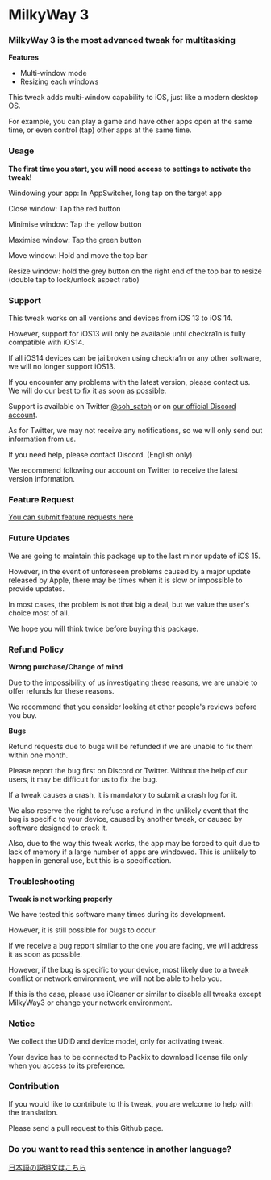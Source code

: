 # MilkyWay 3

### MilkyWay 3 is the most advanced tweak for multitasking

**Features**

- Multi-window mode
- Resizing each windows

This tweak adds multi-window capability to iOS, just like a modern desktop OS.

For example, you can play a game and have other apps open at the same time, or even control (tap) other apps at the same time.

### Usage

**The first time you start, you will need access to settings to activate the tweak!**

Windowing your app: In AppSwitcher, long tap on the target app

Close window: Tap the red button

Minimise window: Tap the yellow button

Maximise window: Tap the green button

Move window: Hold and move the top bar

Resize window: hold the grey button on the right end of the top bar to resize (double tap to lock/unlock aspect ratio)

### Support

This tweak works on all versions and devices from iOS 13 to iOS 14.

However, support for iOS13 will only be available until checkra1n is fully compatible with iOS14.

If all iOS14 devices can be jailbroken using checkra1n or any other software, we will no longer support iOS13.

If you encounter any problems with the latest version, please contact us. We will do our best to fix it as soon as possible.

Support is available on Twitter [@soh_satoh](https://twitter.com/soh_satoh) or on [our official Discord account](https://discord.com/invite/Ab2ZF9m).

As for Twitter, we may not receive any notifications, so we will only send out information from us.

If you need help, please contact Discord. (English only)

We recommend following our account on Twitter to receive the latest version information.

### Feature Request

[You can submit feature requests here](https://mw3.hearken.io/)

### Future Updates

We are going to maintain this package up to the last minor update of iOS 15.

However, in the event of unforeseen problems caused by a major update released by Apple, there may be times when it is slow or impossible to provide updates.

In most cases, the problem is not that big a deal, but we value the user's choice most of all.

We hope you will think twice before buying this package.

### Refund Policy

**Wrong purchase/Change of mind**

Due to the impossibility of us investigating these reasons, we are unable to offer refunds for these reasons.

We recommend that you consider looking at other people's reviews before you buy.

**Bugs**

Refund requests due to bugs will be refunded if we are unable to fix them within one month.

Please report the bug first on Discord or Twitter. Without the help of our users, it may be difficult for us to fix the bug.

If a tweak causes a crash, it is mandatory to submit a crash log for it.

We also reserve the right to refuse a refund in the unlikely event that the bug is specific to your device, caused by another tweak, or caused by software designed to crack it.

Also, due to the way this tweak works, the app may be forced to quit due to lack of memory if a large number of apps are windowed. This is unlikely to happen in general use, but this is a specification.

### Troubleshooting

**Tweak is not working properly**

We have tested this software many times during its development.

However, it is still possible for bugs to occur.

If we receive a bug report similar to the one you are facing, we will address it as soon as possible.

However, if the bug is specific to your device, most likely due to a tweak conflict or network environment, we will not be able to help you.

If this is the case, please use iCleaner or similar to disable all tweaks except MilkyWay3 or change your network environment.

### Notice

We collect the UDID and device model, only for activating tweak.

Your device has to be connected to Packix to download license file only when you access to its preference.

### Contribution

If you would like to contribute to this tweak, you are welcome to help with the translation.

Please send a pull request to this Github page.

### Do you want to read this sentence in another language?

[日本語の説明文はこちら](https://github.com/YuriDevTeam/MilkyWay3-Public/blob/main/README_ja.md)

